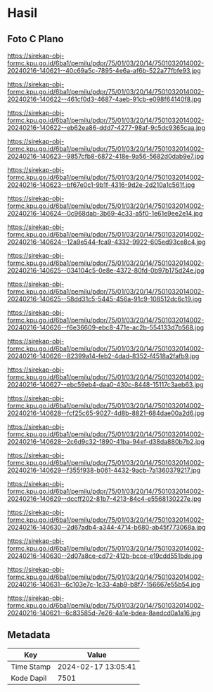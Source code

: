 # Hasil

## Foto C Plano

https://sirekap-obj-formc.kpu.go.id/6ba1/pemilu/pdpr/75/01/03/20/14/7501032014002-20240216-140621--40c69a5c-7895-4e6a-af6b-522a77fbfe93.jpg

https://sirekap-obj-formc.kpu.go.id/6ba1/pemilu/pdpr/75/01/03/20/14/7501032014002-20240216-140622--461cf0d3-4687-4aeb-91cb-e098f64140f8.jpg

https://sirekap-obj-formc.kpu.go.id/6ba1/pemilu/pdpr/75/01/03/20/14/7501032014002-20240216-140622--eb62ea86-ddd7-4277-98af-9c5dc9365caa.jpg

https://sirekap-obj-formc.kpu.go.id/6ba1/pemilu/pdpr/75/01/03/20/14/7501032014002-20240216-140623--9857cfb8-6872-418e-9a56-5682d0dab9e7.jpg

https://sirekap-obj-formc.kpu.go.id/6ba1/pemilu/pdpr/75/01/03/20/14/7501032014002-20240216-140623--bf67e0c1-9b1f-4316-9d2e-2d210a1c561f.jpg

https://sirekap-obj-formc.kpu.go.id/6ba1/pemilu/pdpr/75/01/03/20/14/7501032014002-20240216-140624--0c968dab-3b69-4c33-a5f0-1e61e9ee2e14.jpg

https://sirekap-obj-formc.kpu.go.id/6ba1/pemilu/pdpr/75/01/03/20/14/7501032014002-20240216-140624--12a9e544-fca9-4332-9922-605ed93ce8c4.jpg

https://sirekap-obj-formc.kpu.go.id/6ba1/pemilu/pdpr/75/01/03/20/14/7501032014002-20240216-140625--034104c5-0e8e-4372-80fd-0b97b175d24e.jpg

https://sirekap-obj-formc.kpu.go.id/6ba1/pemilu/pdpr/75/01/03/20/14/7501032014002-20240216-140625--58dd31c5-5445-456a-91c9-108512dc6c19.jpg

https://sirekap-obj-formc.kpu.go.id/6ba1/pemilu/pdpr/75/01/03/20/14/7501032014002-20240216-140626--f6e36609-ebc8-471e-ac2b-554133d7b568.jpg

https://sirekap-obj-formc.kpu.go.id/6ba1/pemilu/pdpr/75/01/03/20/14/7501032014002-20240216-140626--82399a14-feb2-4dad-8352-f4518a2fafb9.jpg

https://sirekap-obj-formc.kpu.go.id/6ba1/pemilu/pdpr/75/01/03/20/14/7501032014002-20240216-140627--ebc59eb4-daa0-430c-8448-15117c3aeb63.jpg

https://sirekap-obj-formc.kpu.go.id/6ba1/pemilu/pdpr/75/01/03/20/14/7501032014002-20240216-140628--fcf25c65-9027-4d8b-8821-684dae00a2d6.jpg

https://sirekap-obj-formc.kpu.go.id/6ba1/pemilu/pdpr/75/01/03/20/14/7501032014002-20240216-140628--2c6d9c32-1890-41ba-94ef-d38da880b7b2.jpg

https://sirekap-obj-formc.kpu.go.id/6ba1/pemilu/pdpr/75/01/03/20/14/7501032014002-20240216-140629--f355f938-b061-4432-9acb-7a1360379217.jpg

https://sirekap-obj-formc.kpu.go.id/6ba1/pemilu/pdpr/75/01/03/20/14/7501032014002-20240216-140629--dccff202-81b7-4213-84c4-e5568130227e.jpg

https://sirekap-obj-formc.kpu.go.id/6ba1/pemilu/pdpr/75/01/03/20/14/7501032014002-20240216-140630--2d67adb4-a344-4714-b680-ab45f773068a.jpg

https://sirekap-obj-formc.kpu.go.id/6ba1/pemilu/pdpr/75/01/03/20/14/7501032014002-20240216-140630--2d07a8ce-cd72-412b-bcce-e19cdd551bde.jpg

https://sirekap-obj-formc.kpu.go.id/6ba1/pemilu/pdpr/75/01/03/20/14/7501032014002-20240216-140631--6c103e7c-1c33-4ab9-b8f7-156667e55b54.jpg

https://sirekap-obj-formc.kpu.go.id/6ba1/pemilu/pdpr/75/01/03/20/14/7501032014002-20240216-140621--6c83585d-7e26-4a1e-bdea-8aedcd0a1a16.jpg


## Metadata

| Key        | Value               |
| ---------- | ------------------- |
| Time Stamp | 2024-02-17 13:05:41 |
| Kode Dapil | 7501                |



